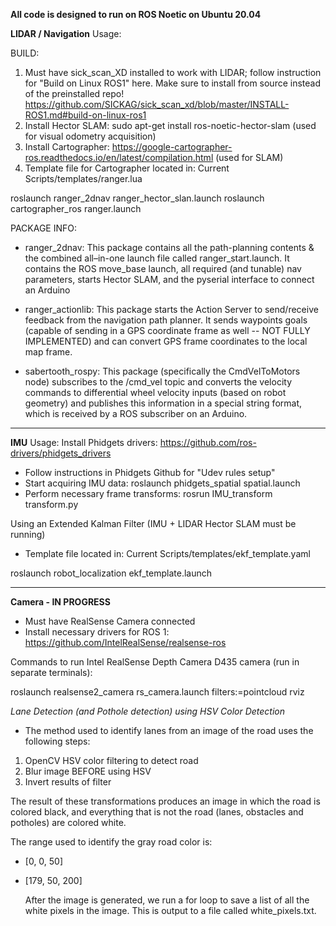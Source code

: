 
**All code is designed to run on ROS Noetic on Ubuntu 20.04**


**LIDAR / Navigation** Usage:

BUILD:
1. Must have sick_scan_XD installed to work with LIDAR; follow instruction for "Build on Linux ROS1" here. Make sure to install from source instead of the preinstalled repo! https://github.com/SICKAG/sick_scan_xd/blob/master/INSTALL-ROS1.md#build-on-linux-ros1
2. Install Hector SLAM: sudo apt-get install ros-noetic-hector-slam   (used for visual odometry acquisition)
4. Install Cartographer: https://google-cartographer-ros.readthedocs.io/en/latest/compilation.html  (used for SLAM)
5. Template file for Cartographer located in: Current Scripts/templates/ranger.lua

roslaunch ranger_2dnav ranger_hector_slan.launch 
roslaunch cartographer_ros ranger.launch 

PACKAGE INFO:
- ranger_2dnav:  This package contains all the path-planning contents & the combined all–in-one
launch file called ranger_start.launch. It contains the ROS move_base launch, all required (and tunable) nav parameters, starts Hector SLAM, and the pyserial interface to connect an Arduino

- ranger_actionlib: This package starts the Action Server to send/receive feedback from the navigation path planner. It sends waypoints goals (capable of sending in a GPS coordinate frame as well -- NOT FULLY IMPLEMENTED) and can convert GPS frame coordinates to the local map frame.

- sabertooth_rospy: This package (specifically the CmdVelToMotors node) subscribes to the /cmd_vel topic and converts the velocity commands to differential wheel velocity inputs (based on robot geometry) and publishes this information in a special string format, which is received by a ROS subscriber on an Arduino.

----------
**IMU** Usage:
Install Phidgets drivers: https://github.com/ros-drivers/phidgets_drivers

- Follow instructions in Phidgets Github for "Udev rules setup"
- Start acquiring IMU data:
   roslaunch phidgets_spatial spatial.launch
- Perform necessary frame transforms: 
   rosrun IMU_transform transform.py

Using an Extended Kalman Filter (IMU + LIDAR Hector SLAM must be running)
- Template file located in: Current Scripts/templates/ekf_template.yaml

roslaunch robot_localization ekf_template.launch

----------
**Camera - IN PROGRESS**
- Must have RealSense Camera connected
- Install necessary drivers for ROS 1: https://github.com/IntelRealSense/realsense-ros  

Commands to run Intel RealSense Depth Camera D435 camera (run in separate terminals):

roslaunch realsense2_camera rs_camera.launch filters:=pointcloud
rviz

*Lane Detection (and Pothole detection) using HSV Color Detection*
- The method used to identify lanes from an image of the road uses the following steps:
1.  OpenCV HSV color filtering to detect road
2.  Blur image BEFORE using HSV
3.  Invert results of filter

The result of these transformations produces an image in which the road is colored black, and everything that is not the road (lanes, obstacles and potholes) are colored white.

The range used to identify the gray road color is:
- [0, 0, 50]
- [179, 50, 200]

  After the image is generated, we run a for loop to save a list of all the white pixels in the image. This is output to a file called white_pixels.txt.


